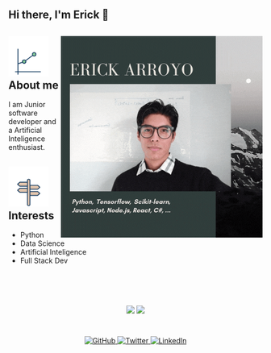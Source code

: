## Hi there, I'm Erick 👋
<div>
    <img align="right" src="./Github-Profile-Me.gif"/>
    <h2>
        <img src="./animat-linechart-color-s.gif" height="80px"/>
        About me
    </h2>
    <p>I am Junior software developer and a Artificial Inteligence enthusiast.</p>
    <h2>
        <img src="./animat-sign-post-color-s.gif" height="80px"/>
        Interests
    </h2>
    <ul>
        <li>Python</li>
        <li>Data Science</li>
        <li>Artificial Inteligence</li>
        <li>Full Stack Dev</li>
    </ul>
</div>
<br><br><br>
<p align="center">
    <img align="center" src="https://github-readme-stats.vercel.app/api?username=erick-incs&show_icons=true&theme=tokyonight" />
    <img align="center" src="https://github-readme-stats.vercel.app/api/top-langs/?username=erick-incs&layout=compact&langs_count=6&theme=tokyonight" />
</p>
<br>

<p align="center">
    <a href="https://github.com/Erick-INCS" target="_blank">
        <img alt="GitHub" src="https://img.shields.io/badge/-Erick--INCS-181717?style=flat-square&logo=GitHub&logoColor=white">
    </a>
    <a href="https://twitter.com/incspn" target="_blank">
        <img alt="Twitter" src="https://img.shields.io/badge/-@incspn-%231DA1F2?style=flat-square&logo=Twitter&logoColor=white">
    </a>
    <a href="https://www.linkedin.com/in/erick-arroyo-8360671a1" target="_blank">
        <img alt="LinkedIn" src="https://img.shields.io/badge/-LinkedIn-0077B5?style=flat-square&logo=Linkedin&logoColor=white">
    </a>
</p>